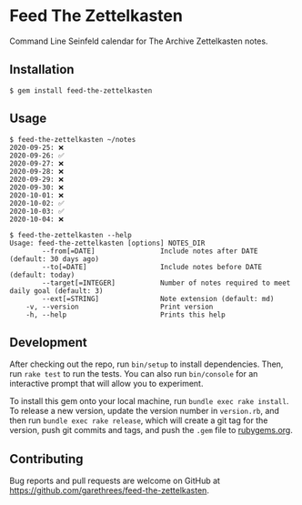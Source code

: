 # Feed The Zettelkasten

Command Line Seinfeld calendar for The Archive Zettelkasten notes.

## Installation

    $ gem install feed-the-zettelkasten

## Usage

```
$ feed-the-zettelkasten ~/notes
2020-09-25: ❌
2020-09-26: ✅
2020-09-27: ❌
2020-09-28: ❌
2020-09-29: ❌
2020-09-30: ❌
2020-10-01: ❌
2020-10-02: ✅
2020-10-03: ✅
2020-10-04: ❌

$ feed-the-zettelkasten --help
Usage: feed-the-zettelkasten [options] NOTES_DIR
        --from[=DATE]                Include notes after DATE (default: 30 days ago)
        --to[=DATE]                  Include notes before DATE (default: today)
        --target[=INTEGER]           Number of notes required to meet daily goal (default: 3)
        --ext[=STRING]               Note extension (default: md)
    -v, --version                    Print version
    -h, --help                       Prints this help
```

## Development

After checking out the repo, run `bin/setup` to install dependencies. Then, run `rake test` to run the tests. You can also run `bin/console` for an interactive prompt that will allow you to experiment.

To install this gem onto your local machine, run `bundle exec rake install`. To release a new version, update the version number in `version.rb`, and then run `bundle exec rake release`, which will create a git tag for the version, push git commits and tags, and push the `.gem` file to [rubygems.org](https://rubygems.org).

## Contributing

Bug reports and pull requests are welcome on GitHub at https://github.com/garethrees/feed-the-zettelkasten.
